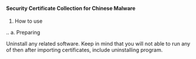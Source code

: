 #### Security Certificate Collection for Chinese Malware

1. How to use

.. a. Preparing

Uninstall any related software. Keep in mind that you will not able to run any of then after importing certificates, include uninstalling program.

